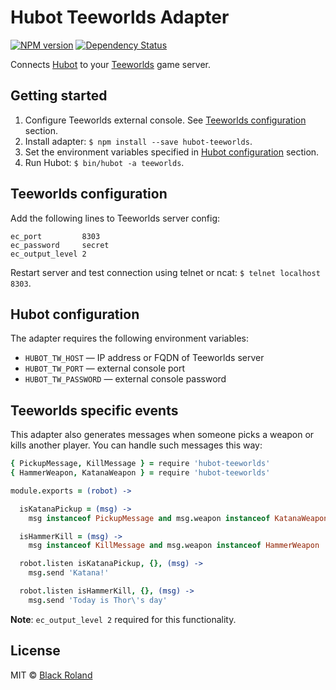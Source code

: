 # Hubot Teeworlds Adapter

[![NPM version][npm-image]][npm-url] [![Dependency Status][daviddm-image]][daviddm-url]

Connects [Hubot](https://hubot.github.com/) to your [Teeworlds](https://www.teeworlds.com/) game server.

## Getting started

1. Configure Teeworlds external console. See [Teeworlds configuration](#teeworlds-configuration) section.
2. Install adapter: `$ npm install --save hubot-teeworlds`.
3. Set the environment variables specified in [Hubot configuration](#hubot-configuration) section.
4. Run Hubot: `$ bin/hubot -a teeworlds`.

## Teeworlds configuration

Add the following lines to Teeworlds server config:

```
ec_port         8303
ec_password     secret
ec_output_level 2
```

Restart server and test connection using telnet or ncat: `$ telnet localhost 8303`.

## Hubot configuration

The adapter requires the following environment variables:

* `HUBOT_TW_HOST` — IP address or FQDN of Teeworlds server
* `HUBOT_TW_PORT` — external console port
* `HUBOT_TW_PASSWORD` — external console password

## Teeworlds specific events

This adapter also generates messages when someone picks a weapon or kills another player. You can handle such messages this way:

```coffeescript
{ PickupMessage, KillMessage } = require 'hubot-teeworlds'
{ HammerWeapon, KatanaWeapon } = require 'hubot-teeworlds'

module.exports = (robot) ->

  isKatanaPickup = (msg) ->
    msg instanceof PickupMessage and msg.weapon instanceof KatanaWeapon

  isHammerKill = (msg) ->
    msg instanceof KillMessage and msg.weapon instanceof HammerWeapon

  robot.listen isKatanaPickup, {}, (msg) ->
    msg.send 'Katana!'

  robot.listen isHammerKill, {}, (msg) ->
    msg.send 'Today is Thor\'s day'
```

**Note**: `ec_output_level 2` required for this functionality.

## License

MIT © [Black Roland](https://github.com/black-roland)

[npm-image]: https://badge.fury.io/js/hubot-teeworlds.svg
[npm-url]: https://www.npmjs.com/package/hubot-teeworlds
[daviddm-image]: https://david-dm.org/black-roland/hubot-teeworlds.svg?theme=shields.io
[daviddm-url]: https://david-dm.org/black-roland/hubot-teeworlds

